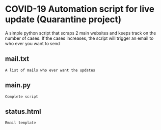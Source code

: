 # COVID-19 Automation script for live update (Quarantine project)

A simple python script that scraps 2 main websites and keeps track on the number of cases.
If the cases increases, the script will trigger an email to who ever you want to send

## mail.txt
    A list of mails who ever want the updates

## main.py
    Complete script

## status.html
    Email template
